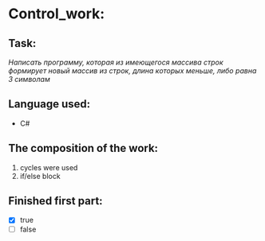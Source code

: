 # Control_work:
## Task:
_Написать программу, которая из имеющегося массива строк формирует новый массив из строк, длина которых меньше, либо равна 3 символам_
## Language used:
- C#
## The composition of the work:
1. cycles were used
2. if/else block
## Finished first part:
- [x] true
- [ ] false
